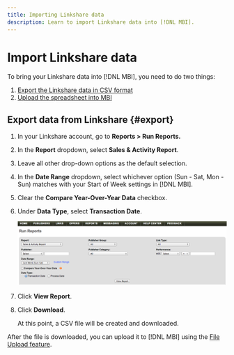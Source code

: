 ```yaml
---
title: Importing Linkshare data
description: Learn to import Linkshare data into [!DNL MBI].
---
```

# Import Linkshare data

To bring your Linkshare data into [!DNL MBI], you need to do two things:

1. [Export the Linkshare data in CSV format](#export)
1. [Upload the spreadsheet into MBI](../connecting-data/using-file-uploader.md)

## Export data from Linkshare {#export}

1. In your Linkshare account, go to **Reports > Run Reports.**

1. In the **Report** dropdown, select **Sales & Activity Report**.

1. Leave all other drop-down options as the default selection.

1. In the **Date Range** dropdown, select whichever option (Sun - Sat, Mon - Sun) matches with your Start of Week settings in [!DNL MBI].

1. Clear the **Compare Year-Over-Year Data** checkbox.

1. Under **Data Type**, select **Transaction Date**.

    ![importing\_linkshare\_data.png](../../../assets/importing_linkshare_data.png)

1. Click **View Report**.

1. Click **Download**.

   At this point, a CSV file will be created and downloaded.

After the file is downloaded, you can upload it to [!DNL MBI] using the [File Upload feature](../connecting-data/using-file-uploader.md).
